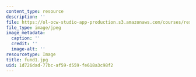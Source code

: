 ```yaml
---
content_type: resource
description: ''
file: https://ol-ocw-studio-app-production.s3.amazonaws.com/courses/res-6-005-understanding-lasers-and-fiberoptics-spring-2008/1d726dad77bcaf59d559fe618a3c98f2_fund1.jpg
file_type: image/jpeg
image_metadata:
  caption: ''
  credit: ''
  image-alt: ''
resourcetype: Image
title: fund1.jpg
uid: 1d726dad-77bc-af59-d559-fe618a3c98f2
---
```

